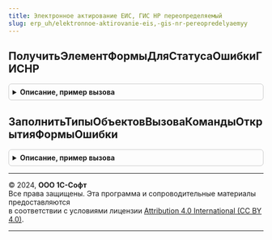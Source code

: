 ```yaml
---
title: Электронное актирование ЕИС, ГИС НР переопределяемый
slug: erp_uh/elektronnoe-aktirovanie-eis,-gis-nr-pereopredelyaemyy
---
```



## ПолучитьЭлементФормыДляСтатусаОшибкиГИСНР
<details style="margin: 1em 0; padding: 0.5em; border: 1px solid #ccc; border-radius: 6px;">

<summary style="font-weight: bold; cursor: pointer;">Описание, пример вызова</summary>

```bsl

// Возвращает группу где необходимо поместить элемент формы (декорация) со статуом ошибки ГИСНР
// или конфигурация потребитель создает декорацию формы самостоятельно.
// Элемент формы должен иметь имя = ЭлектронноеАктированиеЕИСГИСНРКлиентСервер.ИмяДекорацииФормыСтатусаОШибкиГИСНР.
//
// Параметры:
//  Форма - ФормаКлиентскогоПриложения - форма объекта
//  ЭлементГруппы - ДекорацияФормы - группа формы которая будет содержать информационное сообщение об ошибке
//                - Неопределено
//
Процедура ПолучитьЭлементФормыДляСтатусаОшибкиГИСНР(Форма, ЭлементГруппы) Экспорт
```

Пример вызова
```bsl
ЭлектронноеАктированиеЕИСГИСНРПереопределяемый.ПолучитьЭлементФормыДляСтатусаОшибкиГИСНР(Форма, ЭлементГруппы) 
```
</details>

## ЗаполнитьТипыОбъектовВызоваКомандыОткрытияФормыОшибки
<details style="margin: 1em 0; padding: 0.5em; border: 1px solid #ccc; border-radius: 6px;">

<summary style="font-weight: bold; cursor: pointer;">Описание, пример вызова</summary>

```bsl

// Заполняет типы объектов из которых вызывается команда открытия формы ошибки.
//
// Параметры:
//  ТипыОбъектов - Массив из Тип - типы объектов
//
Процедура ЗаполнитьТипыОбъектовВызоваКомандыОткрытияФормыОшибки(ТипыОбъектов) Экспорт
```

Пример вызова
```bsl
ЭлектронноеАктированиеЕИСГИСНРПереопределяемый.ЗаполнитьТипыОбъектовВызоваКомандыОткрытияФормыОшибки(ТипыОбъектов) 
```
</details>

---

© 2024, **ООО 1С-Софт**  
Все права защищены. Эта программа и сопроводительные материалы предоставляются  
в соответствии с условиями лицензии [Attribution 4.0 International (CC BY 4.0)](https://creativecommons.org/licenses/by/4.0/legalcode).

---
